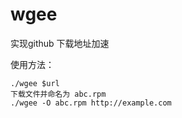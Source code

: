 # wgee 
实现github 下载地址加速


使用方法：

```shell
./wgee $url
下载文件并命名为 abc.rpm
./wgee -O abc.rpm http://example.com
```
